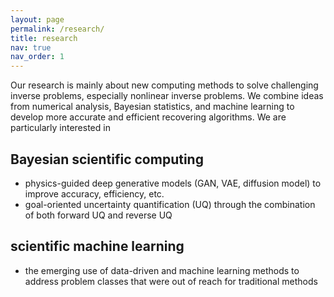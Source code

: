 ```yaml
---
layout: page
permalink: /research/
title: research
nav: true
nav_order: 1
---
```


Our research is mainly about new computing methods to solve challenging inverse problems, especially nonlinear inverse problems. 
We combine ideas from numerical analysis, Bayesian statistics, and machine learning to develop more accurate and efficient recovering algorithms. 
We are particularly interested in
## Bayesian scientific computing
- physics-guided deep generative models (GAN, VAE, diffusion model) to improve accuracy, efficiency, etc.
- goal-oriented uncertainty quantification (UQ) through the combination of both forward UQ and reverse UQ

## scientific machine learning
- the emerging use of data-driven and machine learning methods to address problem classes that were out of reach for traditional methods
